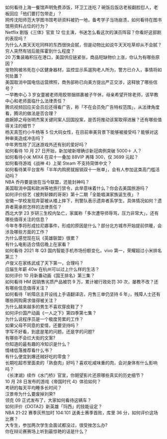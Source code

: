 如何看待上海一餐馆声明免费添饭，环卫工连吃 7 碗饭后饭店老板翻脸怼人，老板回应「他们要打包带走」？  
网传沈阳师范大学图书馆考研资料被扔一地，备考学子当场崩溃，如何看待在图书馆用资料占位的行为？  
Netflix 剧版《三体》官宣 12 位主演，书迷怎么看这次的演员阵容？你看好这部剧的表现吗？  
为什么人类天天吃同样的东西很快会腻，但是动物比如说牛天天吃草却从不会腻？  
穷人突然有钱后能挥霍到什么程度？  
20 万集装箱积压在港口，美国供应链紧张，商品短缺物价上涨，你认为有哪些原因？  
宠物狗被吊死在小区健身器材，监控显示系遛狗老人所为，警方已介入，事情将如何处置？  
美国取消中国电信运营牌照，商务部称已向美方提出严正交涉，这释放了哪些信号？  
一早教中心 3 岁女童被老师用胶带捆绑裹被子午休，母亲希望开除老师，该早教中心和老师面临什么法律责任？  
腾讯视频回应买会员后还得看广告，称「不在会员免广告特权范围」，从法律角度看，腾讯的做法是否合理？  
曲婉婷之母张明杰案关键同案人回国投案，是否将推动该案取得进展？还有哪些值得关注的细节？  
杨天真签约小牛杨等 5 位大码女性，在目前审美背景下能够被接受吗？能够对这种审美造成冲击吗？  
中年男性除了沉迷游戏外还有别的爱好吗？  
如何看待 10 月 27 日开始，新加坡新增确诊新冠病例突破 5000＋ 人？  
如何看待小米 MIX4 在双十一叠加 88VIP 再降 300，仅 3699 元起？  
如何看待游戏《战神 4》上架 Steam 不支持简体中文？  
如何看待某平台宣布「半年内购房就报销双十一账单」，会有人参加这类高门槛活动吗？  
NBA 乔丹要是放在当今联盟，还能封神吗？  
美国取消中国和欧洲等地旅行禁令，此举意味着什么？你会去美国旅游吗？  
如何评价综艺《披荆斩棘的哥哥》第十二期「全能唱演家族诞生夜」？  
安徽一学校发现弃婴被从楼上摔下，刑警队表示遗弃者系学生，具体情况如何？遗弃者需承担怎样的法律责任？  
西北大学 23 岁研三生校内坠亡，家属称「多次遭导师辱骂，压力非常大」，还有哪些值得关注的信息？  
今年冬季将形成拉尼娜事件，形成的原因是什么？部分北方城市开始提前供暖，会涉及哪些方面的工作？  
为什么感觉现在玩《英雄联盟》很累？  
有什么电影适合情侣晚上在家看？  
如何看待 2021 年 Q3 国内智能手机市场份额变化，vivo 第一，荣耀超过小米排名第三？  
卢俊义在家练武成了天下第一，合理吗？  
应届生年薪 40w 在杭州可以过上什么样的生活？  
如何评价 10 月新番动画《国王排名》第三集？  
如何看待 HM 因销售劣质产品被罚 9 万，累计被行政处罚 30 次，屡教不改？还有哪些信息值得关注？  
如何看待「听障店主开设线上手语翻译店，月售三单仍坚持 6 年」，残障人士还有哪些网购需求值得被关注？  
为什么越来越多的男生不喜欢穿皮鞋了？  
如何评价国产动画《一人之下》第四季第七集？  
为什么说程序员是一个极度劳累的工作？  
如果父母不同意的爱情，还要坚持吗？  
字写不好看，到底是笔的问题，还是字的问题?  
有哪些不会烂大街的文案?  
你知道的最有趣的冷知识是什么？  
情绪低落推荐看什么书？  
有什么便宜到爆还贼好吃的零食？  
长期吃超市里面卖的「熟食肉」好吗？喜欢吃咸味重的肉，会对身体有什么影响吗？  
《长津湖》续作《水门桥》官宣，你期望影片还原哪些真实的历史细节？  
10 月 28 日发布的游戏《帝国时代 4》体验如何？  
考研的每天平均睡多长时间？  
汉景帝为什么要废掉刘荣?  
领克 09 正式发布了，大家如何看待这辆车？  
如何评价《DOTA2》新英雄「玛西」的技能设定？  
NBA 21-22 赛季灰熊加时 104:101 送勇士赛季首败，库里 36 分，如何评价这场比赛？  
大专生，参加两次学生会面试都没过，很受挫怎么办?  
你在辩论赛赛场上听到最惊艳的话是什么？  
